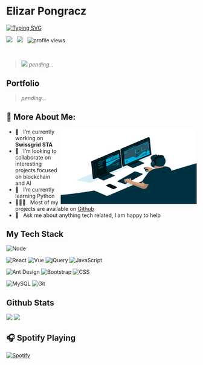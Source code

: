 # Elizar Pongracz

[![Typing SVG](https://readme-typing-svg.herokuapp.com?color=3FB3F7&size=30&vCenter=true&width=600&lines=Full-stack+web+and+app+developer;Done+software+engineering+EFZ;Studying+computer+science;Loving+new+technologies;Crypto+is+the+future)](https://git.io/typing-svg)
<br/>

<p>
   <img src="https://badges.pufler.dev/years/elipongr">
   &nbsp;
  <img src="https://badges.pufler.dev/repos/elipongr">
   &nbsp;
  <img src="https://gpvc.arturio.dev/elipongr" alt="profile views">
</p>


<br/>

> *<img src="https://raw.githubusercontent.com/iampavangandhi/iampavangandhi/master/gifs/Hi.gif" width="30px"> pending...*

## Portfolio
> *pending...*



## 🧐 More About Me:

<img align="right" alt="GIF" src="https://raw.githubusercontent.com/elipongr/elipongr/main/code.gif" height="200px" width="360px"/>

- 🔭 &nbsp; I’m currently working on **Swissgrid STA**
- 🤝 &nbsp; I’m looking to collaborate on interesting projects focused on blockchain and AI
- 🌱 &nbsp; I’m currently learning Python 
- 👨🏻‍💻 &nbsp; Most of my projects are available on [Github](https://github.com/rahul-jha98?tab=repositories)
- 💬 &nbsp; Ask me about anything tech related, I am happy to help


## My Tech Stack
![Node](https://img.shields.io/badge/-Node-%232c3e50?style=flat-square&logo=node.js)

![React](https://img.shields.io/badge/-React-%232c3e50?style=flat-square&logo=react)
![Vue](https://img.shields.io/badge/-Vue-%232c3e50?style=flat-square&logo=Vue.js)
![jQuery](https://img.shields.io/badge/-jQuery-%232c3e50?style=flat-square&logo=jQuery)
![JavaScript](https://img.shields.io/badge/-JavaScript-%232c3e50?style=flat-square&logo=javascript&logoColor=e1cc1b&labelColor=%232c3e50&color=%232c3e50)

![Ant Design](https://img.shields.io/badge/-Antd-%232c3e50?style=flat-square&logo=ant-design)
![Bootstrap](https://img.shields.io/badge/-Bootstrap-%232c3e50?style=flat-square&logo=Bootstrap)
![CSS](https://img.shields.io/badge/-CSS-%232c3e50?style=flat-square&logo=css3)

![MySQL](https://img.shields.io/badge/-MySQL-%232c3e50?style=flat-square&logo=MySQL&logoColor=ffffff&labelColor=%232c3e50&color=%232c3e50)
![Git](https://img.shields.io/badge/-Git-%232c3e50?style=flat-square&logo=git)

## Github Stats
<p>
<img src="https://github-readme-stats.vercel.app/api/top-langs/?username=elipongr&layout=compact&title_color=fff&text_color=fff&bg_color=0D1117" height="160px" />
<img src="https://github-readme-stats.vercel.app/api?username=elipongr&title_color=fff&text_color=fff&icon_color=F7DF1E&bg_color=0D1117&show_icons=true" height="160px" />
</p>

## 🎧 Spotify Playing

[![Spotify](https://spotify-now-playing-elipongr.vercel.app/api/spotify-playing)](https://open.spotify.com/user/ownedbypeli)
